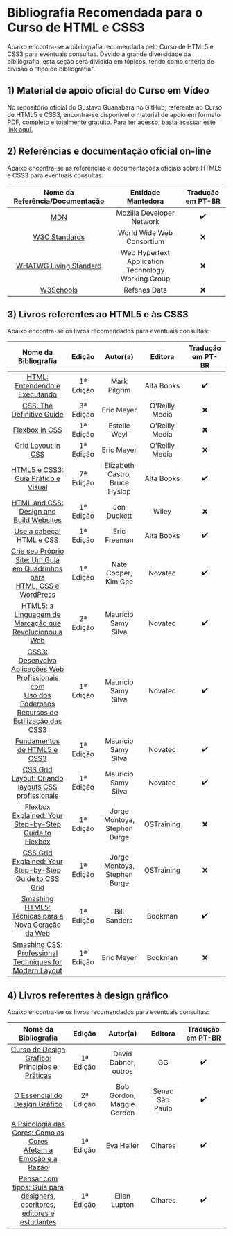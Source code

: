 # Bibliografia Recomendada para o Curso de HTML e CSS3
Abaixo encontra-se a bibliografia recomendada pelo Curso de HTML5 e CSS3 para eventuais consultas. Devido à grande diversidade da bibliografia, esta seção será dividida em tópicos, tendo como critério de divisão o "tipo de bibliografia".

## 1) Material de apoio oficial do Curso em Vídeo
No repositório oficial do Gustavo Guanabara no GitHub, referente ao Curso de HTML5 e CSS3, encontra-se disponível o material de apoio em formato PDF, completo e totalmente gratuito. Para ter acesso, [basta acessar este link aqui.](https://github.com/gustavoguanabara/html-css/tree/master/aulas-pdf)

## 2) Referências e documentação oficial on-line
Abaixo encontra-se as referências e documentações oficiais sobre HTML5 e CSS3 para eventuais consultas:

|Nome da Referência/Documentação|Entidade Mantedora|Tradução em PT-BR|
|---|---|---|
| <div align="center">[MDN](https://developer.mozilla.org/pt-BR/)</div> | <div align="center">Mozilla Developer Network</div> |<div align="center">✔️</div>|
| <div align="center">[W3C Standards](https://www.w3.org/standards/)</div> | <div align="center">World Wide Web Consortium</div> |<div align="center">❌</div>|
| <div align="center">[WHATWG Living Standard](https://html.spec.whatwg.org/)</div> | <div align="center">Web Hypertext Application Technology Working Group</div> |<div align="center">❌</div>|
| <div align="center">[W3Schools](https://www.w3schools.com/)</div> | <div align="center">Refsnes Data</div> |<div align="center">❌</div>|

## 3) Livros referentes ao HTML5 e às CSS3
Abaixo encontra-se os livros recomendados para eventuais consultas:

|Nome da Bibliografia|Edição|Autor(a)|Editora|Tradução em PT-BR|
|---|---|---|---|---|
|<div align="center">[HTML: Entendendo e Executando](https://www.amazon.com.br/HTML-Entendendo-Executando-Mark-Pilgrim/dp/8576085909)</div>|<div align="center">1ª Edição</div>|<div align="center">Mark Pilgrim</div>|<div align="center">Alta Books</div>|<div align="center">✔️</div>|
|<div align="center">[CSS: The Definitive Guide](https://www.amazon.com.br/CSS-Definitive-Guide-Eric-Meyer/dp/0596527330)</div>|<div align="center">3ª Edição</div>|<div align="center">Eric Meyer</div>|<div align="center">O'Reilly Media</div>|<div align="center">❌</div>|
|<div align="center">[Flexbox in CSS](https://www.amazon.com.br/Flexbox-CSS-English-Estelle-Weyl-ebook/dp/B072JHT5L4)</div>|<div align="center">1ª Edição</div>|<div align="center">Estelle Weyl</div>|<div align="center">O'Reilly Media</div>|<div align="center">❌</div>|
|<div align="center">[Grid Layout in CSS](https://www.amazon.com.br/Grid-Layout-CSS-Interface-English-ebook/dp/B01EGQ1QI8)</div>|<div align="center">1ª Edição</div>|<div align="center">Eric Meyer</div>|<div align="center">O'Reilly Media</div>|<div align="center">❌</div>|
|<div align="center">[HTML5 e CSS3: Guia Prático e Visual](https://www.amazon.com.br/Html-CSS-guia-pr%C3%A1tico-visual/dp/8576088037)</div>|<div align="center">7ª Edição</div>|<div align="center"> Elizabeth Castro, Bruce Hyslop</div>|<div align="center">Alta Books</div>|<div align="center">✔️</div>|
|<div align="center">[HTML and CSS: Design and Build Websites](https://www.amazon.com.br/HTML-CSS-Design-Build-Websites/dp/1118008189)</div>|<div align="center">1ª Edição</div>|<div align="center">Jon Duckett</div>|<div align="center">Wiley</div>|<div align="center">❌</div>|
|<div align="center">[Use a cabeça! HTML e CSS](https://www.amazon.com.br/Use-cabe%C3%A7a-HTML-Elisabeth-Freeman/dp/8576088622)</div>|<div align="center">1ª Edição</div>|<div align="center">Eric Freeman</div>|<div align="center">Alta Books</div>|<div align="center">✔️</div>|
|<div align="center">[Crie seu Próprio Site: Um Guia em Quadrinhos para<br>HTML, CSS e WordPress](https://www.amazon.com.br/Crie-Pr%C3%B3prio-Site-Nate-Cooper/dp/8575224107)</div>|<div align="center">1ª Edição</div>|<div align="center">Nate Cooper, Kim Gee</div>|<div align="center">Novatec</div>|<div align="center">✔️</div>|
|<div align="center">[HTML5: a Linguagem de Marcação que<br>Revolucionou a Web](https://www.amazon.com.br/HTML5-Maur%C3%ADcio-Samy-Silva/dp/8575224034)</div>|<div align="center">2ª Edição</div>|<div align="center">Maurício Samy Silva</div>|<div align="center">Novatec</div>|<div align="center">✔️</div>|
|<div align="center">[CSS3: Desenvolva Aplicações Web Profissionais com<br>Uso dos Poderosos Recursos de Estilização das CSS3](https://www.amazon.com.br/CSS3-Desenvolva-aplica%C3%A7%C3%B5es-profissionais-estiliza%C3%A7%C3%A3o-ebook/dp/B081NSDCMY)</div>|<div align="center">1ª Edição</div>|<div align="center">Maurício Samy Silva</div>|<div align="center">Novatec</div>|<div align="center">✔️</div>|
|<div align="center">[Fundamentos de HTML5 e CSS3](https://www.amazon.com.br/Fundamentos-HTML5-CSS3-Maur%C3%ADcio-Silva-ebook/dp/B07J5YL6CK)</div>|<div align="center">1ª Edição</div>|<div align="center">Maurício Samy Silva</div>|<div align="center">Novatec</div>|<div align="center">✔️</div>|
|<div align="center">[CSS Grid Layout: Criando layouts CSS profissionais](https://www.amazon.com.br/CSS-Grid-Layout-Criando-profissionais-ebook/dp/B07Y155PHW)</div>|<div align="center">1ª Edição</div>|<div align="center">Maurício Samy Silva</div>|<div align="center">Novatec</div>|<div align="center">✔️</div>|
|<div align="center">[Flexbox Explained: Your Step-by-Step<br>Guide to Flexbox](https://www.amazon.com.br/Flexbox-Explained-Step-Step-English-ebook/dp/B07V5JN7GX)</div>|<div align="center">1ª Edição</div>|<div align="center">Jorge Montoya, Stephen Burge</div>|<div align="center">OSTraining</div>|<div align="center">❌</div>|
|<div align="center">[CSS Grid Explained: Your Step-by-Step<br>Guide to CSS Grid](https://www.amazon.com.br/CSS-Grid-Explained-Step-Step-ebook/dp/B07K2FDP7S)</div>|<div align="center">1ª Edição</div>|<div align="center">Jorge Montoya, Stephen Burge</div>|<div align="center">OSTraining</div>|<div align="center">❌</div>|
|<div align="center">[Smashing HTML5: Técnicas para a<br>Nova Geração da Web](https://www.amazon.com.br/Smashing-HTML5-T%C3%A9cnicas-para-Gera%C3%A7%C3%A3o/dp/8577809609)</div>|<div align="center">1ª Edição</div>|<div align="center">Bill Sanders</div>|<div align="center">Bookman</div>|<div align="center">✔️</div>|
|<div align="center">[Smashing CSS: Professional<br>Techniques for Modern Layout](https://www.amazon.com.br/Smashing-CSS-Professional-Techniques-Modern/dp/047068416X)</div>|<div align="center">1ª Edição</div>|<div align="center">Eric Meyer</div>|<div align="center">Bookman</div>|<div align="center">❌</div>|
  
## 4) Livros referentes à design gráfico
Abaixo encontra-se os livros recomendados para eventuais consultas:

|Nome da Bibliografia|Edição|Autor(a)|Editora|Tradução em PT-BR|
|---|---|---|---|---|
|<div align="center">[Curso de Design Gráfico: Princípios e Práticas](https://www.amazon.com.br/Curso-design-gr%C3%A1fico-Princ%C3%ADpios-pr%C3%A1ticas/dp/8565985644)</div>|<div align="center">1ª Edição</div>|<div align="center">David Dabner, outros</div>|<div align="center">GG</div>|<div align="center">✔️</div>|
|<div align="center">[O Essencial do Design Gráfico](https://www.amazon.com.br/Essencial-do-Design-Gr%C3%A1fico/dp/8539607603)</div>|<div align="center">2ª Edição</div>|<div align="center">Bob Gordon, Maggie Gordon</div>|<div align="center">Senac São Paulo</div>|<div align="center">✔️</div>|
|<div align="center">[A Psicologia das Cores: Como as Cores<br>Afetam a Emoção e a Razão](https://www.amazon.com.br/psicologia-das-cores-afetam-emo%C3%A7%C3%A3o/dp/658828005X)</div>|<div align="center">1ª Edição</div>|<div align="center">Eva Heller</div>|<div align="center">Olhares</div>|<div align="center">✔️</div>|
|<div align="center">[Pensar com tipos: Guia para designers,<br>escritores, editores e estudantes](https://www.amazon.com.br/Pensar-com-tipos-escritores-estudantes/dp/6588280076)</div>|<div align="center">1ª Edição</div>|<div align="center">Ellen Lupton</div>|<div align="center">Olhares</div>|<div align="center">✔️</div>|
